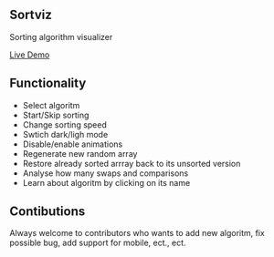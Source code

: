 ## Sortviz

Sorting algorithm visualizer

[Live Demo](https://pheianox-sortviz.netlify.app/)


## Functionality 

* Select algoritm
* Start/Skip sorting
* Change sorting speed
* Swtich dark/ligh mode
* Disable/enable animations
* Regenerate new random array
* Restore already sorted arrray back to its unsorted version
* Analyse how many swaps and comparisons
* Learn about algoritm by clicking on its name

## Contibutions

Always welcome to contributors who wants to add new algoritm, fix possible bug, add support for mobile, ect., ect.
